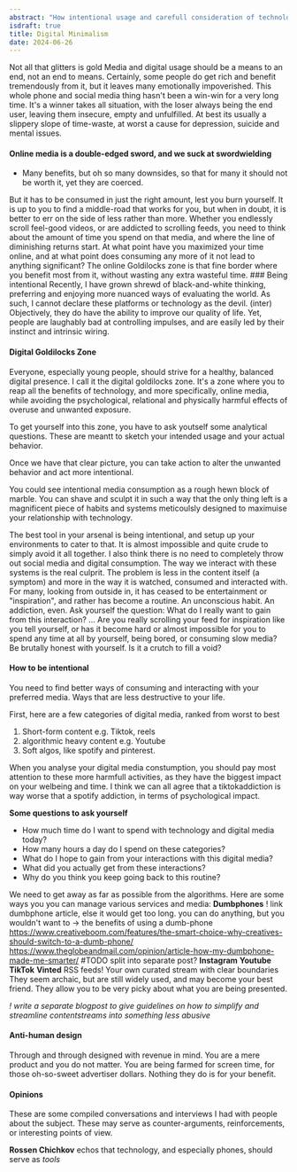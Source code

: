 ```yaml
---
abstract: "How intentional usage and carefull consideration of technology can prevent a life ruined."
isdraft: true
title: Digital Minimalism
date: 2024-06-26
---
```


Not all that glitters is gold Media and digital usage should be a means
to an end, not an end to means. Certainly, some people do get rich and
benefit tremendously from it, but it leaves many emotionally
impoverished. This whole phone and social media thing hasn't been a
win-win for a very long time. It's a winner takes all situation, with
the loser always being the end user, leaving them insecure, empty and
unfulfilled. At best its usually a slippery slope of time-waste, at
worst a cause for depression, suicide and mental issues.

#### Online media is a double-edged sword, and we suck at swordwielding

- Many benefits, but oh so many downsides, so that for many it should not be worth it, yet they are coerced.

But it has to be consumed in just the right amount, lest you burn
yourself. It is up to you to find a middle-road that works for you, but
when in doubt, it is better to err on the side of less rather than more.
Whether you endlessly scroll feel-good videos, or are addicted to
scrolling feeds, you need to think about the amount of time you spend on
that media, and where the line of diminishing returns start. At what
point have you maximized your time online, and at what point does
consuming any more of it not lead to anything significant? The online
Goldilocks zone is that fine border where you benefit most from it,
without wasting any extra wasteful time. ### Being intentional Recently,
I have grown shrewd of black-and-white thinking, preferring and enjoying
more nuanced ways of evaluating the world. As such, I cannot declare
these platforms or technology as the devil. (inter) Objectively, they do
have the ability to improve our quality of life. Yet, people are
laughably bad at controlling impulses, and are easily led by their
instinct and intrinsic wiring.

#### Digital Goldilocks Zone

Everyone, especially young people, should strive for a healthy, balanced digital presence. I call it the digital goldilocks zone.  It's a zone where you to reap all the benefits of technology, and more specifically, online media, while avoiding the psychological, relational and physically harmful effects of overuse and unwanted exposure.

To get yourself into this zone, you have to ask youtself some analytical questions. These are meantt to sketch your intended usage and your actual behavior. 

Once we have that clear picture, you can take action to alter the unwanted behavior and act more intentional.

You could see intentional media consumption as a rough hewn block of marble. You can shave and sculpt it in such a way that the only thing left is a magnificent piece of habits and systems meticoulsly designed to maximuise your relationship with technology.

The best tool in your arsenal is being intentional, and setup up your environments to cater to that. It is almost impossible and quite crude to simply avoid it all together. I also think there is no need to completely throw out social media and
digital consumption. The way we interact with these systems is the
real culprit. The problem is less in the content itself (a symptom) and more
in the way it is watched, consumed and interacted with. For many,
looking from outside in, it has ceased to be entertainment or
"inspiration", and rather has become a routine. An unconscious habit. An
addiction, even. Ask yourself the question: What do I really want to
gain from this interaction? ... Are you really scrolling your feed for
inspiration like you tell yourself, or has it become hard or almost
impossible for you to spend any time at all by yourself, being bored, or
consuming slow media? Be brutally honest with yourself. Is it a crutch
to fill a void?

#### How to be intentional

You need to find better ways of consuming and interacting with your
preferred media. Ways that are less destructive to your life.

First, here are a few categories of digital media, ranked from worst to best

1. Short-form content e.g. Tiktok, reels
2. algorithmic heavy content e.g. Youtube
3. Soft algos, like spotify and pinterest.

When you analyse your digital media constumption, you should pay most attention to these more harmfull activities, as they have the biggest impact on your welbeing and time. I think we can all agree that a tiktokaddiction is way worse that a spotify addiction, in terms of psychological impact.


**Some questions to ask yourself**

- How much time do I want to spend with technology and digital media today?
- How many hours a day do I spend on these categories?
- What do I hope to gain from your interactions with this digital media?
- What did you actually get from these interactions?
- Why do you think you keep going back to this routine?


We need to get away as far as possible from the algorithms. Here are
some ways you you can manage various services and media: **Dumbphones** ! link dumbphone article, else it would get too long.
you can do anything, but you wouldn't want to -> the benefits of using a
dumb-phone
https://www.creativeboom.com/features/the-smart-choice-why-creatives-should-switch-to-a-dumb-phone/
https://www.theglobeandmail.com/opinion/article-how-my-dumbphone-made-me-smarter/
#TODO split into separate post? **Instagram** **Youtube** **TikTok**
**Vinted** RSS feeds! Your own curated stream with clear boundaries They
seem archaic, but are still widely used, and may become your best
friend. They allow you to be very picky about what you are being
presented.

*! write a separate blogpost to give guidelines on how to simplify and streamline contentstreams into something less abusive*

#### Anti-human design

Through and through designed with revenue in mind. You are a mere
product and you do not matter. You are being farmed for screen time, for
those oh-so-sweet advertiser dollars. Nothing they do is for your
benefit.

#### Opinions

These are some compiled conversations and interviews I had with people about the subject. These may serve as counter-arguments, reinforcements, or interesting points of view.

**Rossen Chichkov** echos that technology, and especially phones, should serve as *tools*

